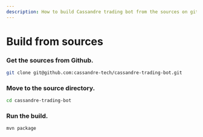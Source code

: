 ```yaml
---
description: How to build Cassandre trading bot from the sources on github
---
```


# Build from sources

### Get the sources from Github. <a id="get-the-sources"></a>

```bash
git clone git@github.com:cassandre-tech/cassandre-trading-bot.git
```

### Move to the source directory. <a id="go-to-cassandre-directory"></a>

```bash
cd cassandre-trading-bot
```

### Run the build. <a id="build"></a>

```bash
mvn package
```

